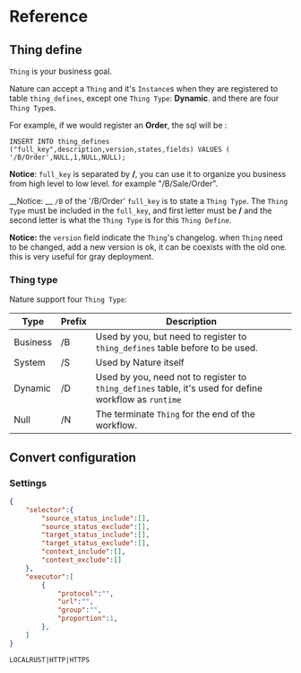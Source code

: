 # Reference

## Thing define

`Thing` is your business goal. 

Nature can accept a `Thing` and it's `Instance`s when they are registered to table `thing_defines`, except one `Thing Type`: __Dynamic__. and there are four `Thing Type`s.

For example, if we would register an __Order__, the sql  will be :

```sqlite
INSERT INTO thing_defines ("full_key",description,version,states,fields) VALUES (
'/B/Order',NULL,1,NULL,NULL);
```

__Notice__:  `full_key` is separated by __/__,  you can use it to organize you business from high level to low level. for example "/B/Sale/Order".

__Notice: __ `/B` of the '/B/Order' `full_key` is to state a `Thing Type`. The `Thing Type` must be included in the `full_key`, and first letter must be __/__ and the second letter is what the `Thing Type`  is for this `Thing Define`.

__Notice:__ the `version` field indicate the `Thing`'s  changelog. when `Thing` need to be changed, add a new version is ok,  it can be coexists with the old one.  this is very useful for gray deployment.

### Thing type

Nature support four `Thing Type`:

| Type     | Prefix | Description                                                  |
| -------- | ------ | ------------------------------------------------------------ |
| Business | /B     | Used by you, but need to register to `thing_defines` table before to be used. |
| System   | /S     | Used by Nature itself                                        |
| Dynamic  | /D     | Used by you, need not to register to `thing_defines` table, it's used for define workflow as `runtime` |
| Null     | /N     | The terminate `Thing` for the end of the workflow.           |

## Convert configuration

### <a id='settings' />Settings

```json
{
    "selector":{
        "source_status_include":[],
        "source_status_exclude":[],
        "target_status_include":[],
        "target_status_exclude":[],
        "context_include":[],
        "context_exclude":[]
    },
    "executor":[
        {
            "protocol":"",
            "url":"",
            "group":"",
            "proportion":1,
    	},
    ]
}
```

```
LOCALRUST|HTTP|HTTPS
```